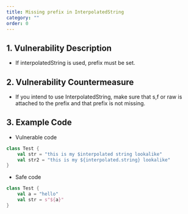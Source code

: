```yaml
---
title: Missing prefix in InterpolatedString
category: ""
order: 0
---
```


## 1. Vulnerability Description
* If interpolatedString is used, prefix must be set.


## 2. Vulnerability Countermeasure
* If you intend to use InterpolatedString, make sure that s,f or raw is attached to the prefix and that prefix is not missing.

## 3. Example Code
* Vulnerable code

```SCALA
class Test {
    val str = "this is my $interpolated string lookalike"
    val str2 = "this is my ${interpolated.string} lookalike"
}
```

* Safe code

```SCALA
class Test {
    val a = "hello"
    val str = s"${a}"
}

```
